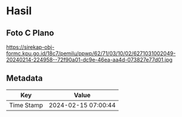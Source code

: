 # Hasil

## Foto C Plano

https://sirekap-obj-formc.kpu.go.id/18c7/pemilu/ppwp/62/71/03/10/02/6271031002049-20240214-224958--72f90a01-dc9e-46ea-aa4d-073827e77d01.jpg


## Metadata

| Key        | Value               |
| ---------- | ------------------- |
| Time Stamp | 2024-02-15 07:00:44 |




